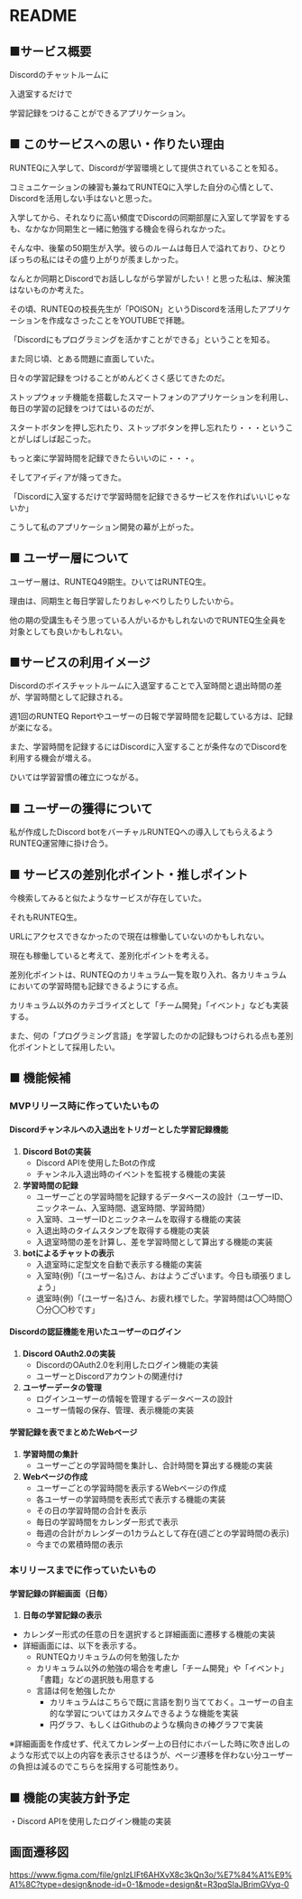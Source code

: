 # README

## ■サービス概要

Discordのチャットルームに

入退室するだけで

学習記録をつけることができるアプリケーション。


## ■ このサービスへの思い・作りたい理由
RUNTEQに入学して、Discordが学習環境として提供されていることを知る。

コミュニケーションの練習も兼ねてRUNTEQに入学した自分の心情として、Discordを活用しない手はないと思った。

入学してから、それなりに高い頻度でDiscordの同期部屋に入室して学習をするも、なかなか同期生と一緒に勉強する機会を得られなかった。

そんな中、後輩の50期生が入学。彼らのルームは毎日人で溢れており、ひとりぼっちの私にはその盛り上がりが羨ましかった。

なんとか同期とDiscordでお話ししながら学習がしたい！と思った私は、解決策はないものか考えた。


その頃、RUNTEQの校長先生が「POISON」というDiscordを活用したアプリケーションを作成なさったことをYOUTUBEで拝聴。

「Discordにもプログラミングを活かすことができる」ということを知る。


また同じ頃、とある問題に直面していた。

日々の学習記録をつけることがめんどくさく感じてきたのだ。

ストップウォッチ機能を搭載したスマートフォンのアプリケーションを利用し、毎日の学習の記録をつけてはいるのだが、

スタートボタンを押し忘れたり、ストップボタンを押し忘れたり・・・ということがしばしば起こった。

もっと楽に学習時間を記録できたらいいのに・・・。


そしてアイディアが降ってきた。

「Discordに入室するだけで学習時間を記録できるサービスを作ればいいじゃないか」


こうして私のアプリケーション開発の幕が上がった。


## ■ ユーザー層について
ユーザー層は、RUNTEQ49期生。ひいてはRUNTEQ生。

理由は、同期生と毎日学習したりおしゃべりしたりしたいから。

他の期の受講生もそう思っている人がいるかもしれないのでRUNTEQ生全員を対象としても良いかもしれない。


## ■サービスの利用イメージ
Discordのボイスチャットルームに入退室することで入室時間と退出時間の差が、学習時間として記録される。

週1回のRUNTEQ Reportやユーザーの日報で学習時間を記載している方は、記録が楽になる。

また、学習時間を記録するにはDiscordに入室することが条件なのでDiscordを利用する機会が増える。

ひいては学習習慣の確立につながる。


## ■ ユーザーの獲得について
私が作成したDiscord botをバーチャルRUNTEQへの導入してもらえるようRUNTEQ運営陣に掛け合う。


## ■ サービスの差別化ポイント・推しポイント
今検索してみると似たようなサービスが存在していた。

それもRUNTEQ生。

URLにアクセスできなかったので現在は稼働していないのかもしれない。

現在も稼働していると考えて、差別化ポイントを考える。


差別化ポイントは、RUNTEQのカリキュラム一覧を取り入れ、各カリキュラムにおいての学習時間も記録できるようにする点。

カリキュラム以外のカテゴライズとして「チーム開発」「イベント」なども実装する。


また、何の「プログラミング言語」を学習したのかの記録もつけられる点も差別化ポイントとして採用したい。


## ■ 機能候補

### MVPリリース時に作っていたいもの

#### Discordチャンネルへの入退出をトリガーとした学習記録機能
1. **Discord Botの実装**
   - Discord APIを使用したBotの作成
   - チャンネル入退出時のイベントを監視する機能の実装
2. **学習時間の記録**
   - ユーザーごとの学習時間を記録するデータベースの設計（ユーザーID、ニックネーム、入室時間、退室時間、学習時間）
   - 入室時、ユーザーIDとニックネームを取得する機能の実装
   - 入退出時のタイムスタンプを取得する機能の実装
   - 入退室時間の差を計算し、差を学習時間として算出する機能の実装
3. **botによるチャットの表示**
   - 入退室時に定型文を自動で表示する機能の実装
    - 入室時(例)「(ユーザー名)さん、おはようございます。今日も頑張りましょう」
    - 退室時(例)「(ユーザー名)さん、お疲れ様でした。学習時間は〇〇時間〇〇分〇〇秒です」

#### Discordの認証機能を用いたユーザーのログイン
1. **Discord OAuth2.0の実装**
   - DiscordのOAuth2.0を利用したログイン機能の実装
   - ユーザーとDiscordアカウントの関連付け
2. **ユーザーデータの管理**
   - ログインユーザーの情報を管理するデータベースの設計
   - ユーザー情報の保存、管理、表示機能の実装


#### 学習記録を表でまとめたWebページ
1. **学習時間の集計**
   - ユーザーごとの学習時間を集計し、合計時間を算出する機能の実装
2. **Webページの作成**
   - ユーザーごとの学習時間を表示するWebページの作成
   - 各ユーザーの学習時間を表形式で表示する機能の実装
   - その日の学習時間の合計を表示
    - 毎日の学習時間をカレンダー形式で表示
    - 毎週の合計がカレンダーの1カラムとして存在(週ごとの学習時間の表示)
    - 今までの累積時間の表示


### 本リリースまでに作っていたいもの

#### 学習記録の詳細画面（日毎）
1. **日毎の学習記録の表示**
 - カレンダー形式の任意の日を選択すると詳細画面に遷移する機能の実装
 - 詳細画面には、以下を表示する。
   - RUNTEQカリキュラムの何を勉強したか
   - カリキュラム以外の勉強の場合を考慮し「チーム開発」や「イベント」「書籍」などの選択肢も用意する
   - 言語は何を勉強したか
     - カリキュラムはこちらで既に言語を割り当てておく。ユーザーの自主的な学習についてはカスタムできるような機能を実装
     - 円グラフ、もしくはGithubのような横向きの棒グラフで実装

※詳細画面を作成せず、代えてカレンダー上の日付にホバーした時に吹き出しのような形式で以上の内容を表示させるほうが、ページ遷移を伴わない分ユーザーの負担は減るのでこちらを採用する可能性あり。



## ■ 機能の実装方針予定
・Discord APIを使用したログイン機能の実装

## 画面遷移図
https://www.figma.com/file/gnIzLlFt6AHXvX8c3kQn3o/%E7%84%A1%E9%A1%8C?type=design&node-id=0-1&mode=design&t=R3pqSlaJBrimGVyq-0


